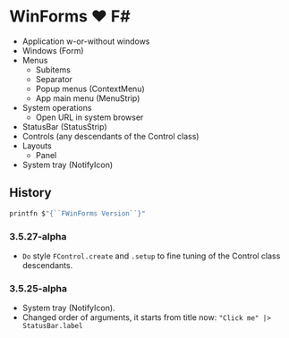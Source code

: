 # WinForms ♥ F\#

- Application w-or-without windows
- Windows (Form)
- Menus
    - Subitems
    - Separator
    - Popup menus (ContextMenu)
    - App main menu (MenuStrip)
- System operations
    - Open URL in system browser
- StatusBar (StatusStrip)
- Controls (any descendants of the Control class)
- Layouts
    - Panel
- System tray (NotifyIcon)

## History

```fsharp
printfn $"{``FWinForms Version``}"
```

### 3.5.27-alpha

- `Do` style `FControl.create` and `.setup` to fine tuning of the Control class descendants.

### 3.5.25-alpha

- System tray (NotifyIcon).
- Changed order of arguments, it starts from title now: `"Click me" |> StatusBar.label`
